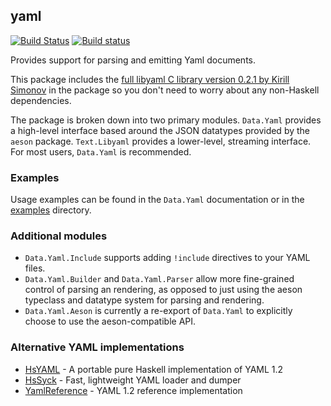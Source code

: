 ## yaml

[![Build Status](https://travis-ci.org/snoyberg/yaml.svg?branch=master)](https://travis-ci.org/snoyberg/yaml)
[![Build status](https://ci.appveyor.com/api/projects/status/hqy2jketp8m502so/branch/master?svg=true)](https://ci.appveyor.com/project/snoyberg/yaml/branch/master)

Provides support for parsing and emitting Yaml documents.

This package includes the [full libyaml C library version 0.2.1 by Kirill Simonov](https://github.com/yaml/libyaml) in the package so you don't need to worry about any non-Haskell dependencies.

The package is broken down into two primary modules. `Data.Yaml` provides a high-level interface based around the JSON datatypes provided by the `aeson` package. `Text.Libyaml` provides a lower-level, streaming interface. For most users, `Data.Yaml` is recommended.

### Examples

Usage examples can be found in the `Data.Yaml` documentation or in the [examples](https://github.com/snoyberg/yaml/tree/master/examples) directory.

### Additional modules

* `Data.Yaml.Include` supports adding `!include` directives to your YAML files.
* `Data.Yaml.Builder` and `Data.Yaml.Parser` allow more fine-grained control of parsing an rendering, as opposed to just using the aeson typeclass and datatype system for parsing and rendering.
* `Data.Yaml.Aeson` is currently a re-export of `Data.Yaml` to explicitly choose to use the aeson-compatible API.

### Alternative YAML implementations

* [HsYAML](https://hackage.haskell.org/package/HsYAML) - A portable pure Haskell implementation of YAML 1.2
* [HsSyck](https://hackage.haskell.org/package/HsSyck) - Fast, lightweight YAML loader and dumper
* [YamlReference](https://hackage.haskell.org/package/YamlReference) - YAML 1.2 reference implementation

